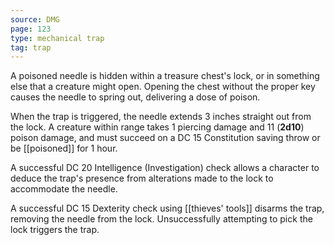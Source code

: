 ```yaml
---
source: DMG
page: 123
type: mechanical trap
tag: trap
---
```

A poisoned needle is hidden within a treasure chest's lock, or in something else that a creature might open. Opening the chest without the proper key causes the needle to spring out, delivering a dose of poison.

When the trap is triggered, the needle extends 3 inches straight out from the lock. A creature within range takes 1 piercing damage and 11 (**2d10**) poison damage, and must succeed on a DC 15 Constitution saving throw or be [[poisoned]] for 1 hour.

A successful DC 20 Intelligence (Investigation) check allows a character to deduce the trap's presence from alterations made to the lock to accommodate the needle.

A successful DC 15 Dexterity check using [[thieves' tools]] disarms the trap, removing the needle from the lock. Unsuccessfully attempting to pick the lock triggers the trap.

